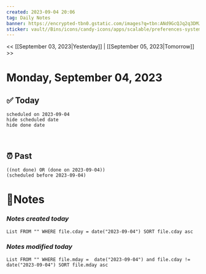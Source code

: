 ```yaml
---
created: 2023-09-04 20:06
tag: Daily Notes
banner: https://encrypted-tbn0.gstatic.com/images?q=tbn:ANd9GcQJq2q3DMJYoMnyygnbhIHdSc5OYDFP4QOoHQ&usqp=CAU
sticker: vault//Bins/icons/candy-icons/apps/scalable/preferences-system-time.svg
---
```

<< [[September 03, 2023|Yesterday]] | [[September 05, 2023|Tomorrow]] >>

# Monday, September 04, 2023

## ✅ Today

```tasks
scheduled on 2023-09-04
hide scheduled date
hide done date
```
​
## ⏰ Past

```tasks
((not done) OR (done on 2023-09-04))
(scheduled before 2023-09-04)
```


# 📝Notes
### *Notes created today*
```dataview
List FROM "" WHERE file.cday = date("2023-09-04") SORT file.cday asc
```


### *Notes modified today*
```dataview
List FROM "" WHERE file.mday =  date("2023-09-04") and file.cday != date("2023-09-04") SORT file.mday asc
```
